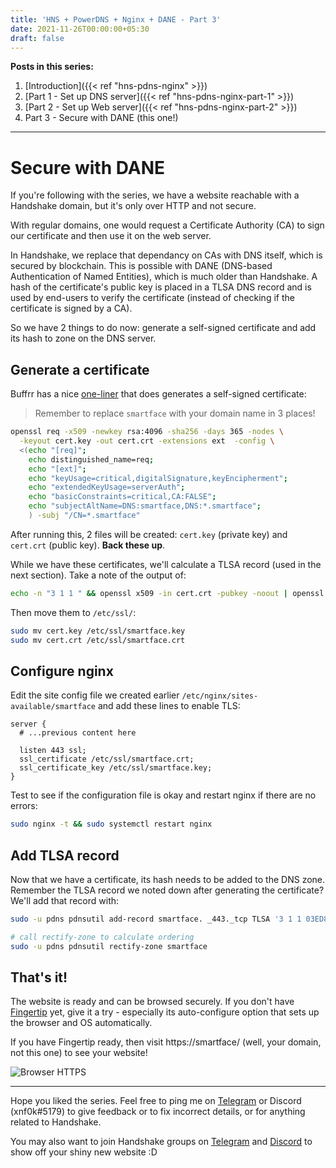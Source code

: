 ```yaml
---
title: 'HNS + PowerDNS + Nginx + DANE - Part 3'
date: 2021-11-26T00:00:00+05:30
draft: false
---
```


**Posts in this series:**

1. [Introduction]({{< ref "hns-pdns-nginx" >}})
2. [Part 1 - Set up DNS server]({{< ref "hns-pdns-nginx-part-1" >}})
3. [Part 2 - Set up Web server]({{< ref "hns-pdns-nginx-part-2" >}})
4. Part 3 - Secure with DANE (this one!)

---

# Secure with DANE

If you're following with the series, we have a website reachable with a
Handshake domain, but it's only over HTTP and not secure.

With regular domains, one would request a Certificate Authority (CA) to sign our
certificate and then use it on the web server.

In Handshake, we replace that dependancy on CAs with DNS itself, which is
secured by blockchain. This is possible with DANE (DNS-based Authentication of
Named Entities), which is much older than Handshake. A hash of the certificate's
public key is placed in a TLSA DNS record and is used by end-users to verify the
certificate (instead of checking if the certificate is signed by a CA).

So we have 2 things to do now: generate a self-signed certificate and add its
hash to zone on the DNS server.

## Generate a certificate

Buffrr has a nice
[one-liner](https://gist.github.com/buffrr/609285c952e9cb28f76da168ef8c2ca6)
that does generates a self-signed certificate:

> Remember to replace `smartface` with your domain name in 3 places!

```sh
openssl req -x509 -newkey rsa:4096 -sha256 -days 365 -nodes \
  -keyout cert.key -out cert.crt -extensions ext  -config \
  <(echo "[req]";
    echo distinguished_name=req;
    echo "[ext]";
    echo "keyUsage=critical,digitalSignature,keyEncipherment";
    echo "extendedKeyUsage=serverAuth";
    echo "basicConstraints=critical,CA:FALSE";
    echo "subjectAltName=DNS:smartface,DNS:*.smartface";
    ) -subj "/CN=*.smartface"
```

After running this, 2 files will be created: `cert.key` (private key) and
`cert.crt` (public key). **Back these up**.

While we have these certificates, we'll calculate a TLSA record (used in the
next section). Take a note of the output of:

```sh
echo -n "3 1 1 " && openssl x509 -in cert.crt -pubkey -noout | openssl pkey -pubin -outform der | openssl dgst -sha256 -binary | xxd  -p -u -c 32
```

Then move them to `/etc/ssl/`:

```sh
sudo mv cert.key /etc/ssl/smartface.key
sudo mv cert.crt /etc/ssl/smartface.crt
```

## Configure nginx

Edit the site config file we created earlier
`/etc/nginx/sites-available/smartface` and add these lines to enable TLS:

```
server {
  # ...previous content here

  listen 443 ssl;
  ssl_certificate /etc/ssl/smartface.crt;
  ssl_certificate_key /etc/ssl/smartface.key;
}
```

Test to see if the configuration file is okay and restart nginx if there are no
errors:

```sh
sudo nginx -t && sudo systemctl restart nginx
```

## Add TLSA record

Now that we have a certificate, its hash needs to be added to the DNS zone.
Remember the TLSA record we noted down after generating the certificate? We'll
add that record with:

```sh
sudo -u pdns pdnsutil add-record smartface. _443._tcp TLSA '3 1 1 03ED84FCD533CD930D46B1D219263BF3EC027F4E927143EE805A43C7422041A9'

# call rectify-zone to calculate ordering
sudo -u pdns pdnsutil rectify-zone smartface
```

## That's it!

The website is ready and can be browsed securely. If you don't have
[Fingertip](https://github.com/imperviousinc/fingertip) yet, give it a try -
especially its auto-configure option that sets up the browser and OS
automatically.

If you have Fingertip ready, then visit https://smartface/ (well, your domain,
not this one) to see your website!

![Browser HTTPS](images/browser_https.png)

---

Hope you liked the series. Feel free to ping me on
[Telegram](https://t.me/rithvikvibhu) or Discord (xnf0k#5179) to give feedback
or to fix incorrect details, or for anything related to Handshake.

You may also want to join Handshake groups on
[Telegram](https://t.me/handshake_hns) and
[Discord](https://discord.gg/AtqtxGckqX) to show off your shiny new website :D
